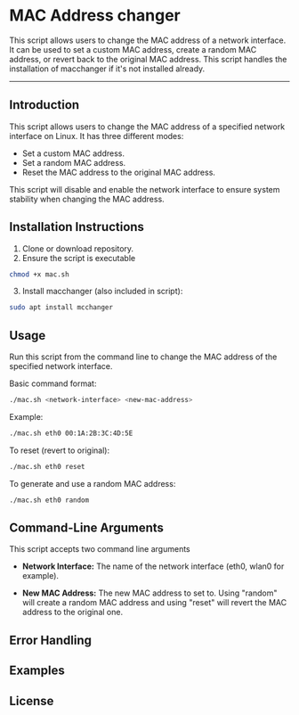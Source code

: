 # MAC Address changer
This script allows users to change the MAC address of a network interface. It can be used to set a custom MAC address, create a random MAC address, or revert back to the original MAC address. This script handles the installation of macchanger if it's not installed already.

---
## Introduction
This script allows users to change the MAC address of a specified network interface on Linux. It has three different modes:
- Set a custom MAC address.
- Set a random MAC address.
- Reset the MAC address to the original MAC address.

This script will disable and enable the network interface to ensure system stability when changing the MAC address. 


## Installation Instructions
1. Clone or download repository.
2. Ensure the script is executable
```bash
chmod +x mac.sh
```
3. Install macchanger (also included in script):
```bash
sudo apt install mcchanger
```

## Usage
Run this script from the command line to change the MAC address of the specified network interface.

Basic command format:
```bash
./mac.sh <network-interface> <new-mac-address>
```

Example:
```bash
./mac.sh eth0 00:1A:2B:3C:4D:5E
```

To reset (revert to original):
```bash
./mac.sh eth0 reset
```

To generate and use a random MAC address:
```bash
./mac.sh eth0 random
```


## Command-Line Arguments
This script accepts two command line arguments

- **Network Interface:**
   The name of the network interface (eth0, wlan0 for example).

- **New MAC Address:**
   The new MAC address to set to. Using "random" will create a random MAC address and using "reset" will revert the MAC address to the original one. 


## Error Handling



## Examples



## License




